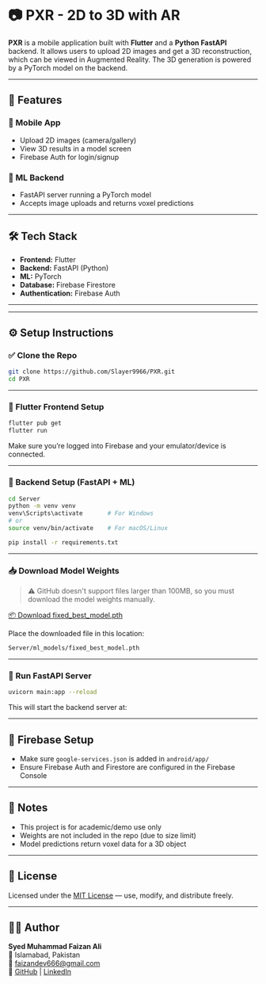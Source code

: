 # 📷 PXR - 2D to 3D with AR

**PXR** is a mobile application built with **Flutter** and a **Python FastAPI** backend. It allows users to upload 2D images and get a 3D reconstruction, which can be viewed in Augmented Reality. The 3D generation is powered by a PyTorch model on the backend.

---

## 🚀 Features

### 📱 Mobile App
- Upload 2D images (camera/gallery)
- View 3D results in a model screen
- Firebase Auth for login/signup

### 🧠 ML Backend
- FastAPI server running a PyTorch model
- Accepts image uploads and returns voxel predictions

---

## 🛠️ Tech Stack

- **Frontend:** Flutter
- **Backend:** FastAPI (Python)
- **ML:** PyTorch
- **Database:** Firebase Firestore
- **Authentication:** Firebase Auth

---



---

## ⚙️ Setup Instructions

### ✅ Clone the Repo

```bash
git clone https://github.com/Slayer9966/PXR.git
cd PXR
```

---

### 📱 Flutter Frontend Setup

```bash
flutter pub get
flutter run
```

Make sure you’re logged into Firebase and your emulator/device is connected.

---

### 🧠 Backend Setup (FastAPI + ML)

```bash
cd Server
python -m venv venv
venv\Scripts\activate       # For Windows
# or
source venv/bin/activate    # For macOS/Linux

pip install -r requirements.txt
```

---

### 📥 Download Model Weights

> ⚠️ GitHub doesn't support files larger than 100MB, so you must download the model weights manually.

[📦 Download fixed_best_model.pth](https://drive.google.com/file/d/1U1Hr8hPXtdea3P1hwpm2UL_A7efxze_T/view?usp=sharing)

Place the downloaded file in this location:

```bash
Server/ml_models/fixed_best_model.pth
```

---

### 🚀 Run FastAPI Server

```bash
uvicorn main:app --reload
```

This will start the backend server at:



---

## 🔐 Firebase Setup

- Make sure `google-services.json` is added in `android/app/`
- Ensure Firebase Auth and Firestore are configured in the Firebase Console

---

## 📌 Notes

- This project is for academic/demo use only
- Weights are not included in the repo (due to size limit)
- Model predictions return voxel data for a 3D object

---

## 📜 License

Licensed under the [MIT License](LICENSE) — use, modify, and distribute freely.

---

## 🙋‍♂️ Author

**Syed Muhammad Faizan Ali**  
📍 Islamabad, Pakistan  
📧 faizandev666@gmail.com  
🔗 [GitHub](https://github.com/Slayer9966) | [LinkedIn](https://www.linkedin.com/in/faizan-ali-7b4275297/)
